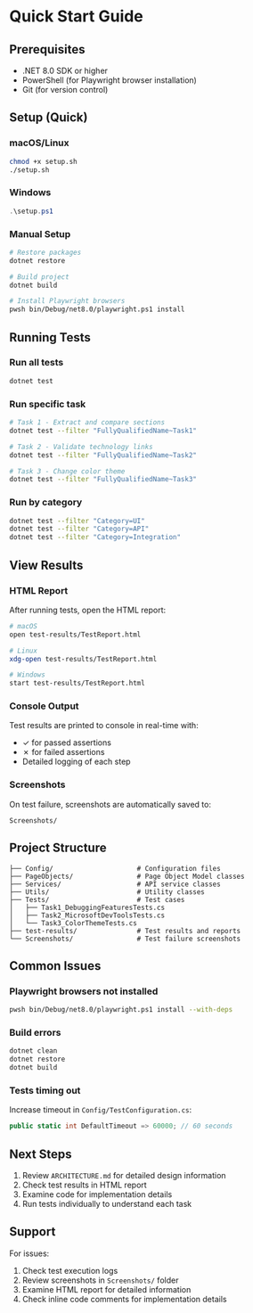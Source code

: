 # Quick Start Guide

## Prerequisites
- .NET 8.0 SDK or higher
- PowerShell (for Playwright browser installation)
- Git (for version control)

## Setup (Quick)

### macOS/Linux
```bash
chmod +x setup.sh
./setup.sh
```

### Windows
```powershell
.\setup.ps1
```

### Manual Setup
```bash
# Restore packages
dotnet restore

# Build project
dotnet build

# Install Playwright browsers
pwsh bin/Debug/net8.0/playwright.ps1 install
```

## Running Tests

### Run all tests
```bash
dotnet test
```

### Run specific task
```bash
# Task 1 - Extract and compare sections
dotnet test --filter "FullyQualifiedName~Task1"

# Task 2 - Validate technology links
dotnet test --filter "FullyQualifiedName~Task2"

# Task 3 - Change color theme
dotnet test --filter "FullyQualifiedName~Task3"
```

### Run by category
```bash
dotnet test --filter "Category=UI"
dotnet test --filter "Category=API"
dotnet test --filter "Category=Integration"
```

## View Results

### HTML Report
After running tests, open the HTML report:
```bash
# macOS
open test-results/TestReport.html

# Linux
xdg-open test-results/TestReport.html

# Windows
start test-results/TestReport.html
```

### Console Output
Test results are printed to console in real-time with:
- ✓ for passed assertions
- ✗ for failed assertions
- Detailed logging of each step

### Screenshots
On test failure, screenshots are automatically saved to:
```
Screenshots/
```

## Project Structure
```
├── Config/                     # Configuration files
├── PageObjects/                # Page Object Model classes
├── Services/                   # API service classes
├── Utils/                      # Utility classes
├── Tests/                      # Test cases
│   ├── Task1_DebuggingFeaturesTests.cs
│   ├── Task2_MicrosoftDevToolsTests.cs
│   └── Task3_ColorThemeTests.cs
├── test-results/               # Test results and reports
└── Screenshots/                # Test failure screenshots
```

## Common Issues

### Playwright browsers not installed
```bash
pwsh bin/Debug/net8.0/playwright.ps1 install --with-deps
```

### Build errors
```bash
dotnet clean
dotnet restore
dotnet build
```

### Tests timing out
Increase timeout in `Config/TestConfiguration.cs`:
```csharp
public static int DefaultTimeout => 60000; // 60 seconds
```

## Next Steps

1. Review `ARCHITECTURE.md` for detailed design information
2. Check test results in HTML report
3. Examine code for implementation details
4. Run tests individually to understand each task

## Support

For issues:
1. Check test execution logs
2. Review screenshots in `Screenshots/` folder
3. Examine HTML report for detailed information
4. Check inline code comments for implementation details
